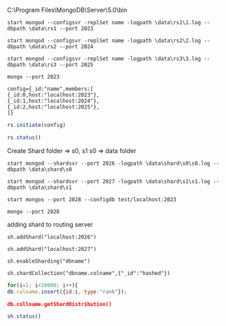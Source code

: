 C:\Program Files\MongoDB\Server\5.0\bin
```
start mongod --configsvr -replSet name -logpath \data\rs1\1.log --dbpath \data\rs1 --port 2023
```

```
start mongod --configsvr -replSet name -logpath \data\rs2\2.log --dbpath \data\rs2 --port 2024
```

```
start mongod --configsvr -replSet name -logpath \data\rs3\3.log --dbpath \data\rs3 --port 2025
```

```
mongo --port 2023
```

```
config={_id:"name",members:[
{_id:0,host:"localhost:2023"},
{_id:1,host:"localhost:2024"},
{_id:2,host:"localhost:2025"},
]}
```

```js
rs.initiate(config)
```

```js
rs.status()
```

Create Shard folder => s0, s1
s0 => data folder 

```
start mongod --shardsvr --port 2026 -logpath \data\shard\s0\s0.log --dbpath \data\shard\s0
```

```
start mongod --shardsvr --port 2027 -logpath \data\shard\s1\s1.log --dbpath \data\shard\s1
```

```
start mongos --port 2028 --configdb test/localhost:2023
```

```
mongo --port 2028
```


adding shard to routing server

```
sh.addShard("localhost:2026")
```

```
sh.addShard("localhost:2027")
```

```
sh.enableSharding("dbname")
```

```
sh.shardCollection("dbname.colname",{"_id":"hashed"})
```

```js
for(i=1; i<10000; i++){
db.colname.insert({id:i, type:"rank"});
```

```json
db.collname.getShardDistribution()
```

```js
sh.status()
```